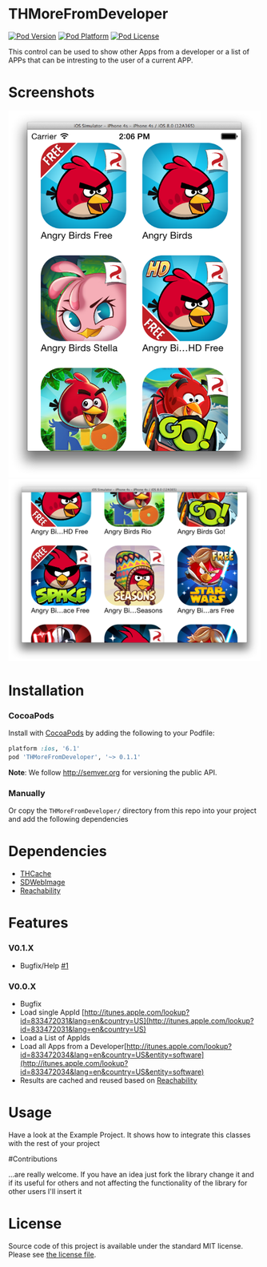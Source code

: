 THMoreFromDeveloper
===

[![Pod Version](http://img.shields.io/cocoapods/v/THMoreFromDeveloper.svg?style=flat)](http://cocoadocs.org/docsets/THMoreFromDeveloper/)
[![Pod Platform](http://img.shields.io/cocoapods/p/THMoreFromDeveloper.svg?style=flat)](http://cocoadocs.org/docsets/THMoreFromDeveloper/)
[![Pod License](http://img.shields.io/cocoapods/l/THMoreFromDeveloper.svg?style=flat)](http://opensource.org/licenses/MIT)

This control can be used to show other Apps from a developer or a list of APPs that can be intresting to the user of a current APP.

# Screenshots

![iPhone Portrait](/Screenshots/Screenshot1.png?raw=true)
![iPhone Landscape](/Screenshots/Screenshot2.png?raw=true)

# Installation

### CocoaPods

Install with [CocoaPods](http://cocoapods.org) by adding the following to your Podfile:

``` ruby
platform :ios, '6.1'
pod 'THMoreFromDeveloper', '~> 0.1.1'
```

**Note**: We follow http://semver.org for versioning the public API.

### Manually

Or copy the `THMoreFromDeveloper/` directory from this repo into your project and add the following dependencies

# Dependencies

- [THCache](https://github.com/hons82/THCache)
- [SDWebImage](https://github.com/rs/SDWebImage)
- [Reachability](https://github.com/tonymillion/Reachability)

# Features

### V0.1.X

- Bugfix/Help [#1](https://github.com/hons82/THMoreFromDeveloper/issues/1)

### V0.0.X

- Bugfix
- Load single AppId [http://itunes.apple.com/lookup?id=833472031&lang=en&country=US](http://itunes.apple.com/lookup?id=833472031&lang=en&country=US) 
- Load a List of AppIds
- Load all Apps from a Developer[http://itunes.apple.com/lookup?id=833472034&lang=en&country=US&entity=software](http://itunes.apple.com/lookup?id=833472034&lang=en&country=US&entity=software)
- Results are cached and reused based on [Reachability](https://github.com/tonymillion/Reachability)

# Usage

Have a look at the Example Project. It shows how to integrate this classes with the rest of your project

#Contributions

...are really welcome. If you have an idea just fork the library change it and if its useful for others and not affecting the functionality of the library for other users I'll insert it

# License

Source code of this project is available under the standard MIT license. Please see [the license file](LICENSE.md).


